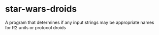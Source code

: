 # star-wars-droids
A program that determines if any input strings may be appropriate names for R2 units or protocol droids
